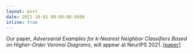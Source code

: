 ```yaml
---
layout: post
date: 2021-10-01 00:00:00-0400
inline: true
---
```


Our paper, _Adversarial Examples for k-Nearest Neighbor Classifiers Based on Higher-Order Voronoi Diagrams_, will appear at NeurIPS 2021. [[paper]](https://arxiv.org/abs/2011.09719)
